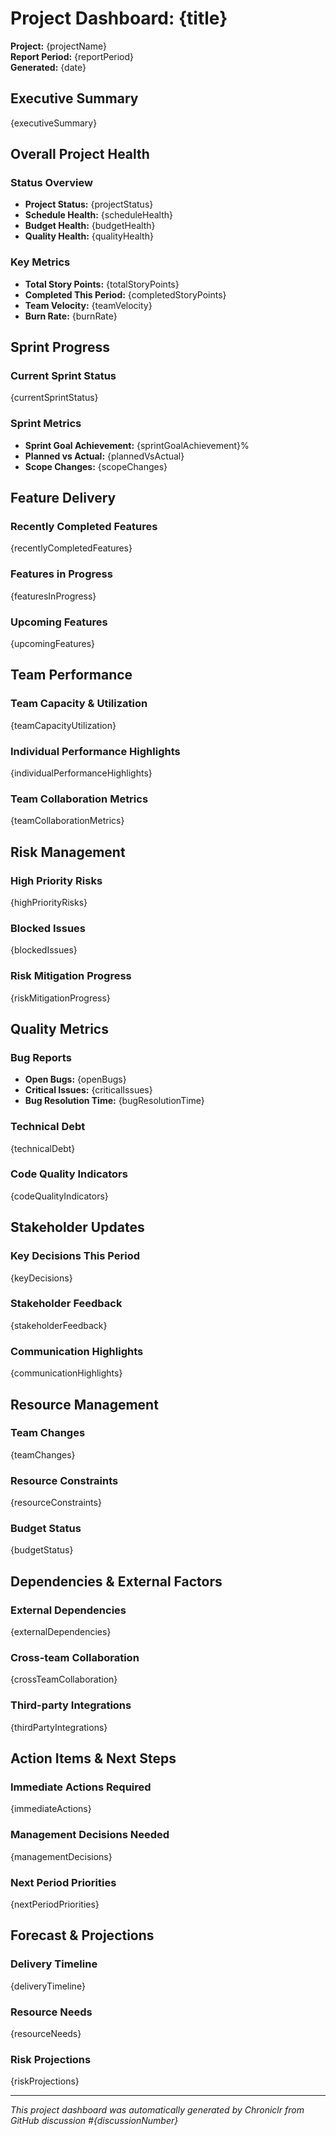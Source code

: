 # Project Dashboard: {title}

**Project:** {projectName}  
**Report Period:** {reportPeriod}  
**Generated:** {date}

## Executive Summary

{executiveSummary}

## Overall Project Health

### Status Overview
- **Project Status:** {projectStatus}
- **Schedule Health:** {scheduleHealth}
- **Budget Health:** {budgetHealth}
- **Quality Health:** {qualityHealth}

### Key Metrics
- **Total Story Points:** {totalStoryPoints}
- **Completed This Period:** {completedStoryPoints}
- **Team Velocity:** {teamVelocity}
- **Burn Rate:** {burnRate}

## Sprint Progress

### Current Sprint Status
{currentSprintStatus}

### Sprint Metrics
- **Sprint Goal Achievement:** {sprintGoalAchievement}%
- **Planned vs Actual:** {plannedVsActual}
- **Scope Changes:** {scopeChanges}

## Feature Delivery

### Recently Completed Features
{recentlyCompletedFeatures}

### Features in Progress
{featuresInProgress}

### Upcoming Features
{upcomingFeatures}

## Team Performance

### Team Capacity & Utilization
{teamCapacityUtilization}

### Individual Performance Highlights
{individualPerformanceHighlights}

### Team Collaboration Metrics
{teamCollaborationMetrics}

## Risk Management

### High Priority Risks
{highPriorityRisks}

### Blocked Issues
{blockedIssues}

### Risk Mitigation Progress
{riskMitigationProgress}

## Quality Metrics

### Bug Reports
- **Open Bugs:** {openBugs}
- **Critical Issues:** {criticalIssues}
- **Bug Resolution Time:** {bugResolutionTime}

### Technical Debt
{technicalDebt}

### Code Quality Indicators
{codeQualityIndicators}

## Stakeholder Updates

### Key Decisions This Period
{keyDecisions}

### Stakeholder Feedback
{stakeholderFeedback}

### Communication Highlights
{communicationHighlights}

## Resource Management

### Team Changes
{teamChanges}

### Resource Constraints
{resourceConstraints}

### Budget Status
{budgetStatus}

## Dependencies & External Factors

### External Dependencies
{externalDependencies}

### Cross-team Collaboration
{crossTeamCollaboration}

### Third-party Integrations
{thirdPartyIntegrations}

## Action Items & Next Steps

### Immediate Actions Required
{immediateActions}

### Management Decisions Needed
{managementDecisions}

### Next Period Priorities
{nextPeriodPriorities}

## Forecast & Projections

### Delivery Timeline
{deliveryTimeline}

### Resource Needs
{resourceNeeds}

### Risk Projections
{riskProjections}

---
*This project dashboard was automatically generated by Chroniclr from GitHub discussion #{discussionNumber}*